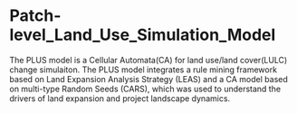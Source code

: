 # Patch-level_Land_Use_Simulation_Model
The PLUS model is a Cellular Automata(CA) for land use/land cover(LULC) change simulaiton. The PLUS model integrates a rule mining framework based on Land Expansion Analysis Strategy (LEAS) and a CA model based on multi-type Random Seeds (CARS), which was used to understand the drivers of land expansion and project landscape dynamics.
